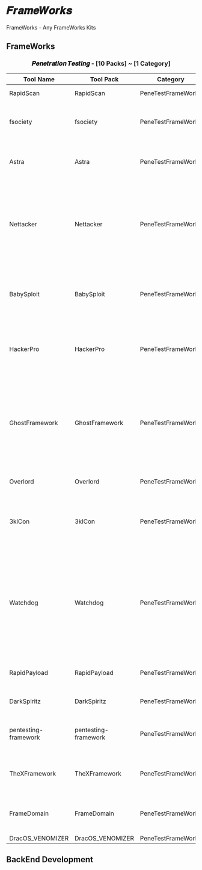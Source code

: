 # 𝑭𝒓𝒂𝒎𝒆𝑾𝒐𝒓𝒌𝒔
FrameWorks - Any FrameWorks Kits



##  FrameWorks

<div align="center">

### 𝑷𝒆𝒏𝒆𝒕𝒓𝒂𝒕𝒊𝒐𝒏 𝑻𝒆𝒔𝒕𝒊𝒏𝒈 - [10 Packs] ~ [1 Category]

| Tool Name | Tool Pack | Category | Link | Istaller | Dependency | Description |
|---|---|---|---|---|---|---|
| RapidScan | RapidScan | PeneTestFrameWorks | https://github.com/skavngr/rapidscan | git | git,python | 🆕 The Multi-Tool Web Vulnerability Scanner. |
| fsociety | fsociety | PeneTestFrameWorks | https://github.com/Manisso/fsociety | git | python,git | A Penetration Testing Framework, you will have every script that a hacker needs. Works with Python 2. |
| Astra | Astra | PeneTestFrameWorks | https://github.com/flipkart-incubator/Astra | git | python,git | REST API penetration testing is complex due to continuous changes in existing APIs and newly added APIs. |
| Nettacker | Nettacker | PeneTestFrameWorks | https://github.com/OWASP/Nettacker | git | python,git | OWASP Nettacker project is created to automate information gathering, vulnerability scanning and eventually generating a report for networks, including services, bugs, vulnerabilities, misconfigurations, and other information. |
| BabySploit | BabySploit | PeneTestFrameWorks | https://github.com/M4cs/BabySploit | git | git,python | BabySploit is a penetration testing toolkit aimed at making it easy to learn how to use bigger, more complicated frameworks like Metasploit. |
| HackerPro | HackerPro | PeneTestFrameWorks | https://github.com/jaykali/hackerpro | git | python,git | All in One Hacking Tool for Linux & Android (Termux). Make your linux environment into a Hacking Machine. Hackers are welcome in our blog |
| GhostFramework | GhostFramework | PeneTestFrameWorks | https://github.com/jaykali/ghost | git | python,git | Ghost Framework is an Android post-exploitation framework that exploits the Android Debug Bridge to remotely access an Android device. Ghost Framework gives you the power and convenience of remote Android device administration.|
| Overlord | Overlord | PeneTestFrameWorks | https://github.com/qsecure-labs/overlord | git | python,git | Overlord - Red Teaming Infrastructure Automation |
| 3klCon | 3klCon | PeneTestFrameWorks | https://github.com/eslam3kl/3klCon | git | python,git | Automation Recon tool which works with Large & Medium scopes. It performs more than 20 tasks and gets back all the results in separated files. |
| Watchdog | Watchdog | PeneTestFrameWorks | https://github.com/flipkart-incubator/watchdog | git | python,node,php,ruby,git | **Watchog** is an integration of open source security tools aimed to provide a holistic security view for a given domain/IP. The way Watchdog is built, it can be used by product security teams, red teams and also by bug bounty hunters to get a 360° view of any Internet property it scans. |
| RapidPayload | RapidPayload | PeneTestFrameWorks | https://github.com/AngelSecurityTeam/RapidPayload | git | python,git | Framework RapidPayload - Metasploit Payload Generator |
| DarkSpiritz | DarkSpiritz | PeneTestFrameWorks | https://github.com/M4cs/DarkSpiritz | git | python | 🌔 Official Repository for DarkSpiritz Penetration Framework |
| pentesting-framework | pentesting-framework | PeneTestFrameWorks | https://github.com/abhackerofficial/pentesting-framework | git | git,nodephp,git | Pentesting Framework is a bundle of penetration testing tools, Includes - security, pentesting, hacking and many more. |
| TheXFramework | TheXFramework | PeneTestFrameWorks | https://github.com/r3dxpl0it/TheXFramework | git | python,lua,node | Network/WebApplication Information Gathering, Enumeration and Vulnerability Scanning (Under Development) |
| FrameDomain | FrameDomain | PeneTestFrameWorks | https://github.com/AngelSecurityTeam/FrameDomain | git | python,git | FrameDomain Framework - subdomains enumeration tool for penetration testers |
| DracOS_VENOMIZER | DracOS_VENOMIZER | PeneTestFrameWorks | https://github.com/faizH3/DracOS_VENOMIZER | git | git,python | Penetration Tools List |
</div>

## BackEnd Development
